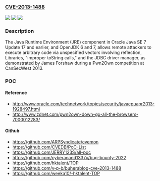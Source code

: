### [CVE-2013-1488](https://cve.mitre.org/cgi-bin/cvename.cgi?name=CVE-2013-1488)
![](https://img.shields.io/static/v1?label=Product&message=n%2Fa&color=blue)
![](https://img.shields.io/static/v1?label=Version&message=n%2Fa&color=blue)
![](https://img.shields.io/static/v1?label=Vulnerability&message=n%2Fa&color=brighgreen)

### Description

The Java Runtime Environment (JRE) component in Oracle Java SE 7 Update 17 and earlier, and OpenJDK 6 and 7, allows remote attackers to execute arbitrary code via unspecified vectors involving reflection, Libraries, "improper toString calls," and the JDBC driver manager, as demonstrated by James Forshaw during a Pwn2Own competition at CanSecWest 2013.

### POC

#### Reference
- http://www.oracle.com/technetwork/topics/security/javacpuapr2013-1928497.html
- http://www.zdnet.com/pwn2own-down-go-all-the-browsers-7000012283/

#### Github
- https://github.com/ARPSyndicate/cvemon
- https://github.com/CVEDB/PoC-List
- https://github.com/JERRY123S/all-poc
- https://github.com/cyberanand1337x/bug-bounty-2022
- https://github.com/hktalent/TOP
- https://github.com/v-p-b/buherablog-cve-2013-1488
- https://github.com/weeka10/-hktalent-TOP

